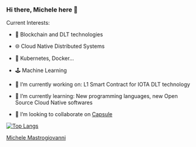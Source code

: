 <script src="https://platform.linkedin.com/badges/js/profile.js" async defer type="text/javascript"></script>

### Hi there, Michele here 👋

Current Interests:
- 🧩 Blockchain and DLT technologies
- 🌐 Cloud Native Distributed Systems
- 🔌 Kubernetes, Docker...
- 🕹️ Machine Learning

- 🔭 I’m currently working on: L1 Smart Contract for IOTA DLT technology 
- 🌱 I’m currently learning: New programming languages, new Open Source Cloud Native softwares
- 👯 I’m looking to collaborate on [Capsule](https://github.com/clastix/capsule)

[![Top Langs](https://github-readme-stats.vercel.app/api/top-langs/?username=mastrogiovanni&layout=compact&exclude_repo=corso_data_science,advent-of-code-2019,MiniFold,telaviv2,nb-tv-outlier,randomcutforest)](https://github.com/anuraghazra/github-readme-stats)

<div class="badge-base LI-profile-badge" data-locale="en_US" data-size="medium" data-theme="light" data-type="VERTICAL" data-vanity="michele-mastrogiovanni" data-version="v1"><a class="badge-base__link LI-simple-link" href="https://it.linkedin.com/in/michele-mastrogiovanni?trk=profile-badge">Michele Mastrogiovanni</a></div>
              
